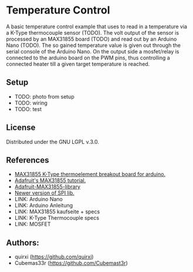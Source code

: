 # **Temperature Control**


A basic temperature control example that uses to read in a temperature via a K-Type thermocouple sensor (TODO).
The volt output of the sensor is processed by an MAX31855 board (TODO) and read out by an Arduino Nano (TODO).
The so gained temperature value is given out through the serial console of the Arduino Nano.
On the output side a mosfet/relay is connected to the arduino board on the PWM pins, thus controlling a connected heater till a given target temperature is reached.

## Setup

* TODO: photo from setup
* TODO: wiring
* TODO: test

## License

Distributed under the GNU LGPL v.3.0.

## References

* [MAX31855 K-Type thermoelement breakout board for arduino.](https://www.banggood.com/de/MAX31855-K-Type-Thermocouple-Breakout-Board-Temperature-Measurement-Module-For-Arduino-p-1086523.html?currency=EUR)
* [Adafruit's MAX31855 tutorial.](https://learn.adafruit.com/connecting-the-max31855-thermocouple-amplifier-breakout-to-an-electric-imp/breadboarding-the-circuit)
* [Adafruit-MAX31855-library](https://github.com/adafruit/Adafruit-MAX31855-library)
* [Newer version of SPI lib.](https://github.com/arduino/Arduino/tree/master/hardware/arduino/avr/libraries/SPI)
* LINK: Arduino Nano
* LINK: Arduino Anleitung
* LINK: MAX31855 kaufseite + specs
* LINK: K-Type Thermocouple specs
* LINK: MOSFET

## Authors:

* quirxi (https://github.com/quirxi)
* Cubemas33r (https://github.com/Cubemast3r)
 
